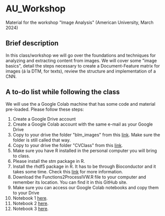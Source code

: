 # AU_Workshop

Material for the workshop "Image Analysis" (American University, March 2024)

## Brief description
In this class/workshop we will go over the foundations and techniques for analyzing and extracting content from images. We will cover some "image basics", detail the steps necessary to create a Document-Feature matrix for images (á la DTM, for texts), review the structure and implementation of a CNN.

## A to-do list while following the class
We will use the a Google Colab machine that has some code and material pre-loaded.
Please follow these steps:

1. Create a Google Drive account
2. Create a Google Colab account with the same e-mail as your Google Drive
3. Copy to your drive the folder "blm_images" from this [link](https://drive.google.com/drive/folders/1VxxBq5IBbBfVHIouEdwrRfOHnKs3aVet?usp=share_link). Make sure the folder is still called that way.
4. Copy to your drive the folder "CVClass" from this [link](https://drive.google.com/drive/folders/1Ss271e6xX4DqZOpLk5zrgE_yg0Fn7vvn?usp=sharing).
5. Make sure you have R installed in the personal computer you will bring to class.
6. Please install the stm package in R.
7. Install the rhdf5 package in R. It has to be through Bioconductor and it takes some time. Check this [link](https://bioconductor.org/packages/release/bioc/html/rhdf5.html) for more information.
8. Download the Functions2ProcessIVW.R file to your computer and remember its location. You can find it in this GitHub site.
9. Make sure you can access our Google Colab notebooks and copy them to your Drive
 1. Notebook 1 [here](https://colab.research.google.com/drive/1CofDOBFQTxsVoBv_qJlGh2LJF6LrZRmk?usp=sharing).
 2. Notebook 2 [here](https://colab.research.google.com/drive/1HsWOE4i3qOY8NV0Dn-zdcnDWoV_g18K1?usp=sharing).
 3. Notebook 3 [here](https://colab.research.google.com/drive/17juHueFZlHjOCGuMWgOgMthLu7grAhCQ?usp=sharing).


